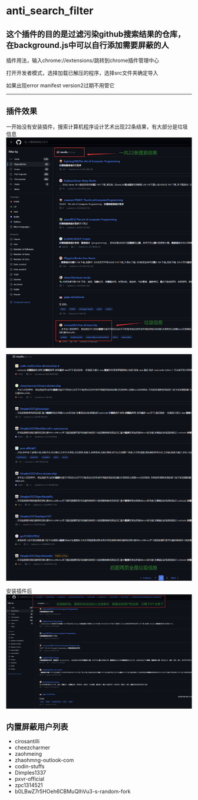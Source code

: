 # anti_search_filter

## 这个插件的目的是过滤污染github搜索结果的仓库，在background.js中可以自行添加需要屏蔽的人

插件用法，输入chrome://extensions/跳转到chrome插件管理中心

打开开发者模式，选择加载已解压的程序，选择src文件夹确定导入

如果出现error manifest version2过期不用管它

***
## 插件效果
一开始没有安装插件，搜索计算机程序设计艺术出现22条结果，有大部分是垃圾信息
![image text](https://github.com/kuuhaku1314/anti_search_filter/blob/main/resource/image01.png)

![image text](https://github.com/kuuhaku1314/anti_search_filter/blob/main/resource/image02.png)



安装插件后
![image text](https://github.com/kuuhaku1314/anti_search_filter/blob/main/resource/image03.png)


## 内置屏蔽用户列表
+ cirosantilli
+ cheezcharmer
+ zaohmeing
+ zhaohmng-outlook-com
+ codin-stuffs
+ Dimples1337
+ pxvr-official
+ zpc1314521
+ b0LBwZ7r5HOeh6CBMuQIhVu3-s-random-fork


